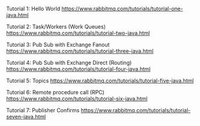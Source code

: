 Tutorial 1: Hello World
https://www.rabbitmq.com/tutorials/tutorial-one-java.html

Tutorial 2: Task/Workers (Work Queues)
https://www.rabbitmq.com/tutorials/tutorial-two-java.html

Tutorial 3: Pub Sub with Exchange Fanout
https://www.rabbitmq.com/tutorials/tutorial-three-java.html

Tutorial 4: Pub Sub with Exchange Direct (Routing)
https://www.rabbitmq.com/tutorials/tutorial-four-java.html

Tutorial 5: Topics
https://www.rabbitmq.com/tutorials/tutorial-five-java.html

Tutorial 6: Remote procedure call (RPC)
https://www.rabbitmq.com/tutorials/tutorial-six-java.html

Tutorial 7: Publisher Confirms
https://www.rabbitmq.com/tutorials/tutorial-seven-java.html
